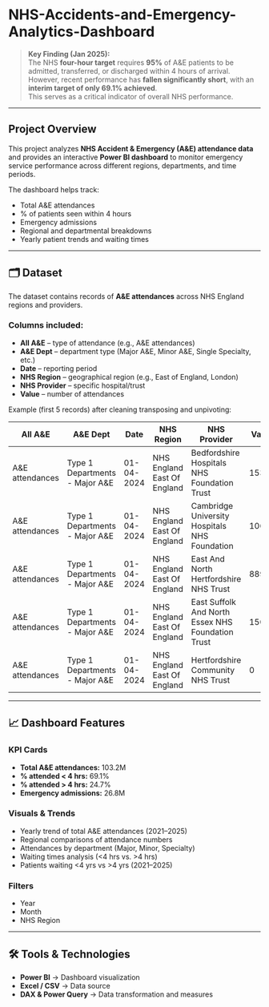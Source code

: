 # NHS-Accidents-and-Emergency-Analytics-Dashboard

> **Key Finding (Jan 2025):**  
> The NHS **four-hour target** requires **95%** of A&E patients to be admitted, transferred, or discharged within 4 hours of arrival.  
> However, recent performance has **fallen significantly short**, with an **interim target of only 69.1% achieved**.  
> This serves as a critical indicator of overall NHS performance.  

---

## Project Overview  
This project analyzes **NHS Accident & Emergency (A&E) attendance data** and provides an interactive **Power BI dashboard** to monitor emergency service performance across different regions, departments, and time periods.  

The dashboard helps track:  
- Total A&E attendances  
- % of patients seen within 4 hours  
- Emergency admissions  
- Regional and departmental breakdowns  
- Yearly patient trends and waiting times  

---

## 🗂 Dataset  
The dataset contains records of **A&E attendances** across NHS England regions and providers.  

### Columns included:  
- **All A&E** – type of attendance (e.g., A&E attendances)  
- **A&E Dept** – department type (Major A&E, Minor A&E, Single Specialty, etc.)  
- **Date** – reporting period  
- **NHS Region** – geographical region (e.g., East of England, London)  
- **NHS Provider** – specific hospital/trust  
- **Value** – number of attendances  

Example (first 5 records) after cleaning transposing and unpivoting:  

| All A&E           | A&E Dept                        | Date       | NHS Region                  | NHS Provider                                     | Value  |  
|-------------------|---------------------------------|------------|-----------------------------|-------------------------------------------------|--------|  
| A&E attendances   | Type 1 Departments - Major A&E  | 01-04-2024 | NHS England East Of England | Bedfordshire Hospitals NHS Foundation Trust      | 15343  |  
| A&E attendances   | Type 1 Departments - Major A&E  | 01-04-2024 | NHS England East Of England | Cambridge University Hospitals NHS Foundation    | 10689  |  
| A&E attendances   | Type 1 Departments - Major A&E  | 01-04-2024 | NHS England East Of England | East And North Hertfordshire NHS Trust           | 8892   |  
| A&E attendances   | Type 1 Departments - Major A&E  | 01-04-2024 | NHS England East Of England | East Suffolk And North Essex NHS Foundation Trust| 15078  |  
| A&E attendances   | Type 1 Departments - Major A&E  | 01-04-2024 | NHS England East Of England | Hertfordshire Community NHS Trust                | 0      |  

---

## 📈 Dashboard Features  

### KPI Cards  
- **Total A&E attendances:** 103.2M  
- **% attended < 4 hrs:** 69.1%  
- **% attended > 4 hrs:** 24.7%  
- **Emergency admissions:** 26.8M  

### Visuals & Trends  
- Yearly trend of total A&E attendances (2021–2025)  
- Regional comparisons of attendance numbers  
- Attendances by department (Major, Minor, Specialty)  
- Waiting times analysis (<4 hrs vs. >4 hrs)  
- Patients waiting <4 yrs vs >4 yrs (2021–2025)  

### Filters  
- Year  
- Month  
- NHS Region  

---

## 🛠 Tools & Technologies  
- **Power BI** → Dashboard visualization  
- **Excel / CSV** → Data source  
- **DAX & Power Query** → Data transformation and measures  
